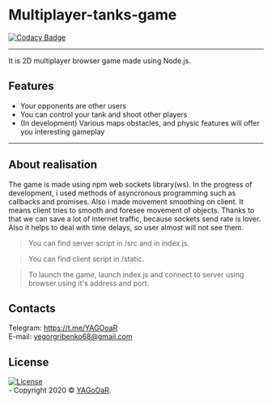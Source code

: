 # Multiplayer-tanks-game

[![Codacy Badge](https://app.codacy.com/project/badge/Grade/d9a991b331dc4adb9781ea516a7d44c9)](https://www.codacy.com/gh/YAGoOaR/Multiplayer-tanks-game/dashboard?utm_source=github.com&amp;utm_medium=referral&amp;utm_content=YAGoOaR/Multiplayer-tanks-game&amp;utm_campaign=Badge_Grade)

 ---
 It is 2D multiplayer browser game made using Node.js.
## Features
- Your opponents are other users
- You can control your tank and shoot other players
- (In development) Various maps obstacles, and physic features will offer you interesting gameplay
---
## About realisation
The game is made using npm web sockets library(ws). In the progress of development, i used methods of asyncronous programming such as callbacks and promises. Also i made movement smoothing on client. It means client tries to smooth and foresee movement of objects. Thanks to that we can save a lot of internet traffic, because sockets send rate is lover. Also it helps to deal with time delays, so user almost will not see them.

> You can find server script in /src and in index.js.

> You can find client script in /static.

> To launch the game, launch index.js and connect to server using browser using it's address and port.

## Contacts
Telegram: https://t.me/YAGOoaR
</br>E-mail: yegorgribenko68@gmail.com

## License 
[![License](http://img.shields.io/:license-mit-blue.svg?style=flat-square)](http://badges.mit-license.org)
</br>- Copyright 2020 © <a href="https://github.com/YAGoOaR" target="_blank">YAGoOaR</a>.

